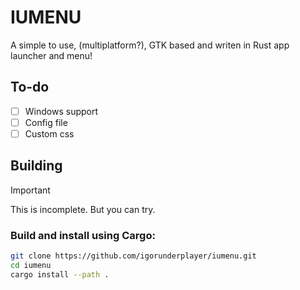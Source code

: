 # IUMENU

A simple to use, (multiplatform?), GTK based and writen in Rust app launcher and menu!


## To-do

- [ ] Windows support
- [ ] Config file
- [ ] Custom css

## Building

> [!IMPORTANT]  
> This is incomplete. But you can try.


### Build and install using Cargo:
```sh
git clone https://github.com/igorunderplayer/iumenu.git
cd iumenu
cargo install --path .
```
